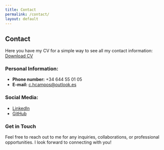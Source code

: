 ```yaml
---
title: Contact
permalink: /contact/
layout: default
---
```


## Contact

Here you have my CV for a simple way to see all my contact information:  
[Download CV](../files/CV_Carlos_Hernandez_Campos.pdf)

### Personal Information:
- **Phone number:** +34 644 55 01 05
- **E-mail:** c.hcampos@outlook.es

### Social Media:
- [LinkedIn](www.linkedin.com/in/carlos-raul-hernandez-campos-761560295)
- [GitHub](https://github.com/CarlosHernandezCR)

### Get in Touch
Feel free to reach out to me for any inquiries, collaborations, or professional opportunities. I look forward to connecting with you!

